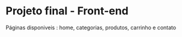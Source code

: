 # Projeto final - Front-end

Páginas disponiveis : home, categorias, produtos, carrinho e contato


